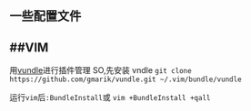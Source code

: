 一些配置文件   
---------------------------------------------------

##VIM 
---------------------------------------
用[vundle](https://github.com/gmarik/vundle)进行插件管理
SO,先安装 vndle `git clone https://github.com/gmarik/vundle.git ~/.vim/bundle/vundle`    


运行`vim`后`:BundleInstall`或 `vim +BundleInstall +qall`
